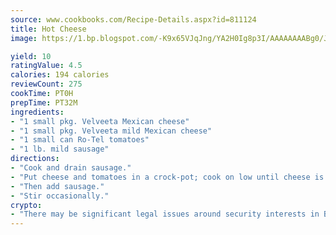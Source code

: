 ```yaml
---
source: www.cookbooks.com/Recipe-Details.aspx?id=811124
title: Hot Cheese
image: https://1.bp.blogspot.com/-K9x65VJqJng/YA2H0Ig8p3I/AAAAAAAABg0/JRKr7ZzesxofwlGw6YudXad_aQn9BD52QCLcBGAsYHQ/s299/2.png

yield: 10
ratingValue: 4.5
calories: 194 calories
reviewCount: 275
cookTime: PT0H
prepTime: PT32M
ingredients:
- "1 small pkg. Velveeta Mexican cheese"
- "1 small pkg. Velveeta mild Mexican cheese"
- "1 small can Ro-Tel tomatoes"
- "1 lb. mild sausage"
directions:
- "Cook and drain sausage."
- "Put cheese and tomatoes in a crock-pot; cook on low until cheese is completely melted."
- "Then add sausage."
- "Stir occasionally."
crypto:
- "There may be significant legal issues around security interests in Bitcoin."
---
```

